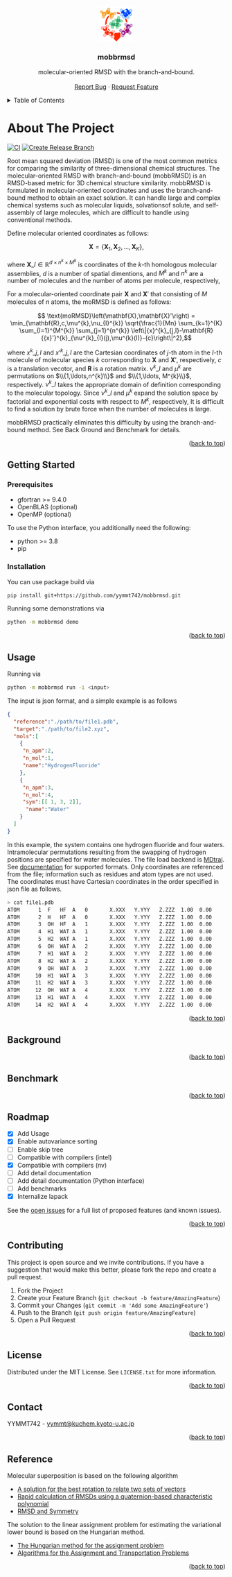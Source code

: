 <!-- Improved compatibility of back to top link: See: https://github.com/othneildrew/Best-README-Template/pull/73 -->
<a name="readme-top"></a>


<!-- PROJECT LOGO -->
<br />
<div align="center">
  <a href="https://github.com/yymmt742/mobbrmsd">
    <img src="images/logo.png" alt="Logo" width="80" height="80">
  </a>

<h3 align="center">mobbrmsd</h3>

  <p align="center">
    molecular-oriented RMSD with the branch-and-bound.
    <br />
<!--
    <a href="https://github.com/yymmt742/mobbrmsd"><strong>Explore the docs »</strong></a>
    <br />
-->
    <br />
    <a href="https://github.com/yymmt742/mobbrmsd/issues/new?labels=bug&template=bug-report---.md">Report Bug</a>
    ·
    <a href="https://github.com/yymmt742/mobbrmsd/issues/new?labels=enhancement&template=feature-request---.md">Request Feature</a>
  </p>
</div>



<!-- TABLE OF CONTENTS -->
<details>
  <summary>Table of Contents</summary>
  <ol>
    <li>
      <a href="#about-the-project">About The Project</a>
    </li>
    <li>
      <a href="#getting-started">Getting Started</a>
      <ul>
        <li><a href="#prerequisites">Prerequisites</a></li>
        <li><a href="#installation">Installation</a></li>
      </ul>
    </li>
    <li><a href="#usage">Usage</a></li>
    <li><a href="#background">Background</a></li>
    <li><a href="#benchmark">Benchmark</a></li>
    <li><a href="#roadmap">Roadmap</a></li>
    <li><a href="#license">License</a></li>
    <li><a href="#contributing">Contributing</a></li>
    <li><a href="#contact">Contact</a></li>
    <li><a href="#reference">Reference</a></li>
  </ol>
</details>


<!-- ABOUT THE PROJECT -->
# About The Project

[![CI](https://github.com/yymmt742/mobbrmsd/actions/workflows/ci.yml/badge.svg)](https://github.com/yymmt742/mobbrmsd/actions/workflows/ci.yml)
[![Create Release Branch](https://github.com/yymmt742/mobbrmsd/actions/workflows/create_release.yml/badge.svg)](https://github.com/yymmt742/mobbrmsd/actions/workflows/create_release.yml)

Root mean squared deviation (RMSD) is one of the most common metrics
for comparing the similarity of three-dimensional chemical structures.
The molecular-oriented RMSD with branch-and-bound (mobbRMSD) is an RMSD-based metric for 3D chemical structure similarity.
mobbRMSD is formulated in molecular-oriented coordinates
and uses the branch-and-bound method to obtain an exact solution.
It can handle large and complex chemical systems such as molecular liquids, solvationsof solute, and self-assembly of large molecules,
which are difficult to handle using conventional methods.

Define molecular oriented coordinates as follows:
```math
  \mathbf{X}
  =
  \left\{
  \mathbf{X}_{1},\mathbf{X}_{2},\ldots,\mathbf{X}_{K}
  \right\},
```
where $\mathbf{X}\_I\in\mathbb{R}^{d\times n^{k}\times M^{k}}$ is coordinates of the $k$-th homologous molecular assemblies,
$d$ is a number of spatial dimentions,
and $M^{k}$ and $n^{k}$ are a number of molecules and the number of atoms per molecule, respectively,

For a molecular-oriented coordinate pair $\mathbf{X}$ and $\mathbf{X}'$ that consisting of $M$ molecules of $n$ atoms,
the moRMSD is deﬁned as follows:
```math
  \text{moRMSD}\left(\mathbf{X},\mathbf{X}'\right)
  =
  \min_{\mathbf{R},c,\mu^{k},\nu_{I}^{k}}
  \sqrt{\frac{1}{Mn} \sum_{k=1}^{K} \sum_{I=1}^{M^{k}} \sum_{j=1}^{n^{k}} \left\|{x}^{k}_{j,I}-\mathbf{R}{{x}'}^{k}_{\nu^{k}_{I}(j),\mu^{k}(I)}-{c}\right\|^2},
```
where $x^{k}\_{j,I}$ and ${x'}^{k}\_{j,I}$ are the Cartesian coordinates of $j$-th atom in the $I$-th molecule of molecular species $k$
corresponding to $\mathbf{X}$ and $\mathbf{X}'$, respectively,
$c$ is a translation vecotor, and $\mathbf{R}$ is a rotation matrix.
$\nu^{k}\_{I}$ and $\mu^{k}$ are permutations on $\\{1,\ldots,n^{k}\\}$ and $\\{1,\ldots, M^{k}\\}$, respectively.
$\nu^{k}\_{I}$ takes the appropriate domain of definition corresponding to the molecular topology.
Since $\nu^{k}\_{I}$ and $\mu^{k}$ expand the solution space by factorial and exponential costs with respect to $M^{k}$, respectively,
It is difficult to find a solution by brute force when the number of molecules is large.

mobbRMSD practically eliminates this difficulty by using the branch-and-bound method.
See Back Ground and Benchmark for details.

<p align="right">(<a href="#readme-top">back to top</a>)</p>

<!-- GETTING STARTED -->
## Getting Started

### Prerequisites

* gfortran >= 9.4.0
* OpenBLAS (optional)
* OpenMP (optional)

To use the Python interface, you additionally need the following:
* python >= 3.8
* pip

### Installation

   You can use package build via
   ```sh
   pip install git+https://github.com/yymmt742/mobbrmsd.git
   ```
   Running some demonstrations via
   ```sh
   python -m mobbrmsd demo
   ```

<p align="right">(<a href="#readme-top">back to top</a>)</p>

## Usage

   Running via
   ```sh
   python -m mobbrmsd run -i <input>
   ```
   The input is json format, and a simple example is as follows
   ```json
   {
     "reference":"./path/to/file1.pdb",
     "target":"./path/to/file2.xyz",
     "mols":[
       {
        "n_apm":2,
        "n_mol":1,
        "name":"HydrogenFluoride"
       },
       {
        "n_apm":3,
        "n_mol":4,
        "sym":[[ 1, 3, 2]],
         "name":"Water"
       }
     ]
   }
   ```
   In this example, the system contains one hydrogen fluoride and four waters.
   Intramolecular permutations resulting from the swapping of hydrogen positions are specified for water molecules.
   The file load backend is [MDtraj](https://mdtraj.org/1.9.4/api/generated/mdtraj.load.html).
   See [documentation](https://mdtraj.org/1.9.4/api/generated/mdtraj.load.html) for supported formats.
   Only coordinates are referenced from the file; information such as residues and atom types are not used.
   The coordinates must have Cartesian coordinates in the order specified in json file as follows.
   ```sh
   > cat file1.pdb
   ATOM      1  F   HF  A   0       X.XXX   Y.YYY   Z.ZZZ  1.00  0.00           F
   ATOM      2  H   HF  A   0       X.XXX   Y.YYY   Z.ZZZ  1.00  0.00           H
   ATOM      3  OH  HF  A   1       X.XXX   Y.YYY   Z.ZZZ  1.00  0.00           O
   ATOM      4  H1  WAT A   1       X.XXX   Y.YYY   Z.ZZZ  1.00  0.00           H
   ATOM      5  H2  WAT A   1       X.XXX   Y.YYY   Z.ZZZ  1.00  0.00           H
   ATOM      6  OH  WAT A   2       X.XXX   Y.YYY   Z.ZZZ  1.00  0.00           O
   ATOM      7  H1  WAT A   2       X.XXX   Y.YYY   Z.ZZZ  1.00  0.00           H
   ATOM      8  H2  WAT A   2       X.XXX   Y.YYY   Z.ZZZ  1.00  0.00           H
   ATOM      9  OH  WAT A   3       X.XXX   Y.YYY   Z.ZZZ  1.00  0.00           O
   ATOM     10  H1  WAT A   3       X.XXX   Y.YYY   Z.ZZZ  1.00  0.00           H
   ATOM     11  H2  WAT A   3       X.XXX   Y.YYY   Z.ZZZ  1.00  0.00           H
   ATOM     12  OH  WAT A   4       X.XXX   Y.YYY   Z.ZZZ  1.00  0.00           O
   ATOM     13  H1  WAT A   4       X.XXX   Y.YYY   Z.ZZZ  1.00  0.00           H
   ATOM     14  H2  WAT A   4       X.XXX   Y.YYY   Z.ZZZ  1.00  0.00           H  
   ```

<p align="right">(<a href="#readme-top">back to top</a>)</p>

## Background


<p align="right">(<a href="#readme-top">back to top</a>)</p>

## Benchmark

<p align="right">(<a href="#readme-top">back to top</a>)</p>

## Roadmap

- [x] Add Usage
- [x] Enable autovariance sorting
- [ ] Enable skip tree
- [ ] Compatible with compilers (intel)
- [x] Compatible with compilers (nv)
- [ ] Add detail documentation
- [ ] Add detail documentation (Python interface)
- [ ] Add benchmarks
- [x] Internalize lapack

See the [open issues](https://github.com/yymmt742/mobbrmsd/issues) for a full list of proposed features (and known issues).

<p align="right">(<a href="#readme-top">back to top</a>)</p>

<!-- CONTRIBUTING -->
## Contributing

This project is open source and we invite contributions.
If you have a suggestion that would make this better,
please fork the repo and create a pull request.

1. Fork the Project
2. Create your Feature Branch (`git checkout -b feature/AmazingFeature`)
3. Commit your Changes (`git commit -m 'Add some AmazingFeature'`)
4. Push to the Branch (`git push origin feature/AmazingFeature`)
5. Open a Pull Request

<p align="right">(<a href="#readme-top">back to top</a>)</p>

<!-- LICENSE -->
## License

Distributed under the MIT License.
See `LICENSE.txt` for more information.

<p align="right">(<a href="#readme-top">back to top</a>)</p>

<!-- CONTACT -->
## Contact

YYMMT742 - yymmt@kuchem.kyoto-u.ac.jp

<p align="right">(<a href="#readme-top">back to top</a>)</p>

<!-- Reference -->
## Reference

Molecular superposition is based on the following algorithm

* [A solution for the best rotation to relate two sets of vectors](https://scripts.iucr.org/cgi-bin/paper?S0567739476001873)
* [Rapid calculation of RMSDs using a quaternion-based characteristic polynomial](https://scripts.iucr.org/cgi-bin/paper?S0108767305015266)
* [RMSD and Symmetry](https://onlinelibrary.wiley.com/doi/10.1002/jcc.25802)

The solution to the linear assignment problem for estimating the variational lower bound is based on the Hungarian method.

* [The Hungarian method for the assignment problem](https://onlinelibrary.wiley.com/doi/10.1002/nav.3800020109)
* [Algorithms for the Assignment and Transportation Problems](http://www.jstor.org/stable/2098689)


<p align="right">(<a href="#readme-top">back to top</a>)</p>

<!-- MARKDOWN LINKS & IMAGES -->
<!-- https://www.markdownguide.org/basic-syntax/#reference-style-links -->

